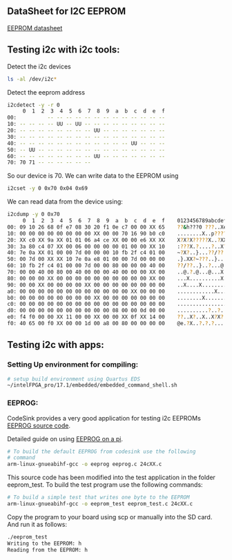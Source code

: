
## DataSheet for I2C EEPROM
[EEPROM datasheet](http://ww1.microchip.com/downloads/en/devicedoc/21713m.pdf)

## Testing i2c with i2c tools:
Detect the i2c devices
```sh
ls -al /dev/i2c*
```

Detect the eeprom address
```sh
i2cdetect -y -r 0
     0  1  2  3  4  5  6  7  8  9  a  b  c  d  e  f
00:          -- -- -- -- -- -- -- -- -- -- -- -- -- 
10: -- -- -- -- UU -- UU -- -- -- -- -- -- -- -- -- 
20: -- -- -- -- -- -- -- -- UU -- -- -- -- -- -- -- 
30: -- -- -- -- -- -- -- -- -- -- -- -- -- -- -- -- 
40: -- -- -- -- -- -- -- -- -- -- -- -- UU -- -- -- 
50: -- UU -- -- -- -- -- -- -- -- -- -- -- -- -- -- 
60: -- -- -- -- -- -- -- -- UU -- -- -- -- -- -- -- 
70: 70 71 -- -- -- -- -- --   
```
So our device is 70. We can write data to the EEPROM using
```sh
i2cset -y 0 0x70 0x04 0x69
```
We can read data from the device using:
```sh
i2cdump -y 0 0x70
     0  1  2  3  4  5  6  7  8  9  a  b  c  d  e  f    0123456789abcdef
00: 09 10 26 68 0f e7 08 30 20 f1 0e c7 00 00 XX 65    ??&h???0 ???..Xe
10: 00 00 00 00 00 00 00 00 XX 00 00 70 16 90 b0 c0    ........X..p????
20: XX c0 XX 9a XX 01 01 06 a4 ce XX 00 00 e6 XX XX    X?X?X?????X..?XX
30: 3a 80 c4 07 XX 00 06 00 00 00 00 01 00 00 XX 10    :???X.?....?..X?
40: 7e 0a XX 01 00 00 7d 00 00 00 10 fb 2f c4 01 00    ~?X?..}...??/??.
50: 00 7d 00 XX XX 10 7e 0a e8 01 00 00 7d 00 00 00    .}.XX?~???..}...
60: 10 fb 2f c4 01 00 00 7d 00 00 80 00 00 00 40 00    ??/??..}..?...@.
70: 00 00 40 00 80 00 40 00 00 00 40 00 00 00 XX 00    ..@.?.@...@...X.
80: 00 00 00 XX 00 00 00 00 00 00 00 00 00 00 XX 00    ...X..........X.
90: 00 00 XX 00 00 00 00 XX 00 00 00 00 00 00 00 00    ..X....X........
a0: 00 00 00 00 00 00 00 00 00 00 00 00 XX 00 00 00    ............X...
b0: 00 00 00 00 00 00 00 00 XX 00 00 00 00 00 00 00    ........X.......
c0: 00 00 00 00 00 00 00 00 00 00 00 00 00 00 00 00    ................
d0: 00 00 00 00 00 00 00 00 00 00 08 00 00 0d 00 00    ..........?..?..
e0: f4 f0 00 00 XX 11 00 00 XX 00 00 XX 0f XX 14 00    ??..X?..X..X?X?.
f0: 40 65 00 f0 XX 00 00 1d 00 a8 00 80 00 00 00 00    @e.?X..?.?.?....
```

## Testing i2c with apps:

### Setting Up environment for compiling:
```sh
# setup build environment using Quartus EDS
~/intelFPGA_pro/17.1/embedded/embedded_command_shell.sh 

```
### EEPROG:
CodeSink provides a very good application for testing i2c EEPROMs [EEPROG source code](www.codesink.org/download/eeprog-0.7.6.tar.gz).

Detailed guide on using [EEPROG on a pi](https://www.richud.com/wiki/Rasberry_Pi_I2C_EEPROM_Program). 

```sh
# To build the default EEPROG from codesink use the following
# command
arm-linux-gnueabihf-gcc -o eeprog eeprog.c 24cXX.c
```

This source code has been modified into the test application in the folder eeprom_test.
To build the test program use the following commands:
```sh
# To build a simple test that writes one byte to the EEPROM
arm-linux-gnueabihf-gcc -o eeprom_test eeprom_test.c 24cXX.c
```

Copy the program to your board using scp or manually into the SD card.
And run it as follows:

```sh
./eeprom_test
Writing to the EEPROM: h
Reading from the EEPROM: h
```



